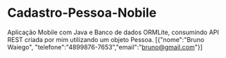# Cadastro-Pessoa-Nobile

Aplicação Mobile com Java e Banco de dados ORMLite, consumindo API REST criada por mim 
utilizando um objeto Pessoa. [{"nome":"Bruno Waiego", "telefone":"4899876-7653","email":"bruno@gmail.com"}]
